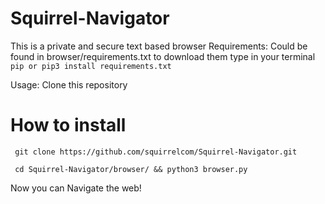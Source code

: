 # Squirrel-Navigator
This is a private and secure text based browser
Requirements: Could be found in browser/requirements.txt to download them type in your terminal ```pip or pip3 install requirements.txt```

Usage:
Clone this repository

# How to install

``` git clone https://github.com/squirrelcom/Squirrel-Navigator.git```

``` cd Squirrel-Navigator/browser/ && python3 browser.py```

Now you can Navigate the web!
